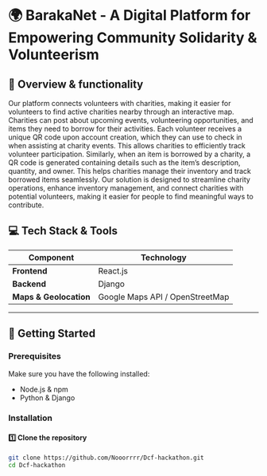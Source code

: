# 🌍 BarakaNet - A Digital Platform for Empowering Community Solidarity & Volunteerism

## 🔹 Overview  & functionality
Our platform connects volunteers with charities, making it easier for volunteers to find active charities nearby through an interactive map. Charities can post about upcoming events, volunteering opportunities, and items they need to borrow for their activities.
Each volunteer receives a unique QR code upon account creation, which they can use to check in when assisting at charity events. This allows charities to efficiently track volunteer participation.
Similarly, when an item is borrowed by a charity, a QR code is generated containing details such as the item’s description, quantity, and owner. This helps charities manage their inventory and track borrowed items seamlessly.
Our solution is designed to streamline charity operations, enhance inventory management, and connect charities with potential volunteers, making it easier for people to find meaningful ways to contribute.

## 💻 Tech Stack & Tools  

| Component       | Technology |
|----------------|-----------|
| **Frontend**   | React.js  |
| **Backend**    | Django |
| **Maps & Geolocation** | Google Maps API / OpenStreetMap |

---

## 🚀 Getting Started  

### Prerequisites  
Make sure you have the following installed:  
- Node.js & npm  
- Python & Django 


### Installation  

#### 1️⃣ Clone the repository  
```sh
git clone https://github.com/Nooorrrr/Dcf-hackathon.git
cd Dcf-hackathon
